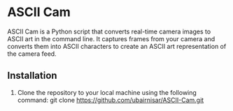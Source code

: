 # ASCII Cam

ASCII Cam is a Python script that converts real-time camera images to ASCII art in the command line. It captures frames from your camera and converts them into ASCII characters to create an ASCII art representation of the camera feed.

## Installation

1. Clone the repository to your local machine using the following command:
git clone https://github.com/ubairnisar/ASCII-Cam.git
